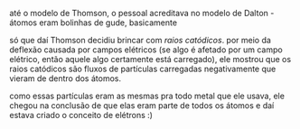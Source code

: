 até o modelo de Thomson, o pessoal acreditava no modelo de Dalton - átomos eram bolinhas de gude, basicamente

só que daí Thomson decidiu brincar com _raios catódicos_. por meio da deflexão causada por campos elétricos (se algo é afetado por um campo elétrico, então aquele algo certamente está carregado), ele mostrou que os raios catódicos são fluxos de partículas carregadas negativamente que vieram de dentro dos átomos.

como essas partículas eram as mesmas pra todo metal que ele usava, ele chegou na conclusão de que elas eram parte de todos os átomos e daí estava criado o conceito de elétrons :)